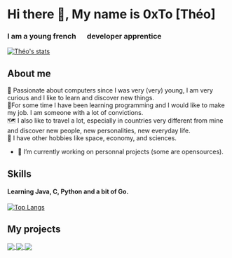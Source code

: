 # Hi there 👋, My name is 0xTo [Théo]
### I am a young french <img src="https://media0.giphy.com/media/x8r9ko36SAFSoMnFN1/giphy.gif?cid=790b7611659a542c656387ad297081e84810a66d8a897c0a&rid=giphy.gif&ct=g" width="17" height="12"> developer apprentice<br />

[![Théo's stats](https://github-readme-stats.vercel.app/api?username=TheoM-E&show_icons=true&count_private=true&include_all_commits=true&theme=onedark&hide=prs,contribs)](https://github.com/TheoM-e/)<br />

## About me
🌠 Passionate about computers since I was very (very) young, I am very curious and I like to learn and discover new things. <br />
🌟For some time I have been learning programming and I would like to make my job. I am someone with a lot of convictions.<br />
🗺 I also like to travel a lot, especially in countries very different from mine and discover new people, new personalities, new everyday life.<br />
🚀 I have other hobbies like space, economy, and sciences.<br />

- 🔭 I’m currently working on personnal projects (some are opensources).  

## Skills
#### Learning Java, C, Python and a bit of Go.

[![Top Langs](https://github-readme-stats.vercel.app/api/top-langs/?username=TheoM-e&layout=compact)](https://github.com/TheoM-e/)

## My projects

<a href="https://github.com/TheoM-e/Satoshi">
  <img align="center" src="https://github-readme-stats.vercel.app/api/pin/?username=TheoM-e&repo=Satoshi&show_owner=true)" />
</a>
<a href="https://github.com/TheoM-e/Piscine42">
  <img align="center" src="https://github-readme-stats.vercel.app/api/pin/?username=TheoM-e&repo=Piscine42&show_owner=true)"  />
</a>
<a href="https://github.com/TheoM-e/All-42-subjects">
  <img align="center" src="https://github-readme-stats.vercel.app/api/pin/?username=TheoM-e&repo=All-42-subjects&show_owner=true)">
</a>
